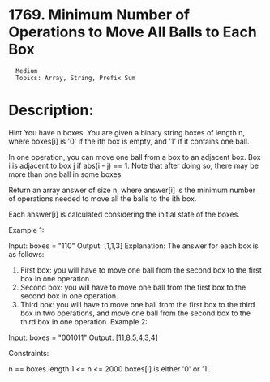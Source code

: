 # 1769. Minimum Number of Operations to Move All Balls to Each Box

      Medium
      Topics: Array, String, Prefix Sum

# Description:

Hint
You have n boxes. You are given a binary string boxes of length n, where boxes[i] is '0' if the ith box is empty, and '1' if it contains one ball.

In one operation, you can move one ball from a box to an adjacent box. Box i is adjacent to box j if abs(i - j) == 1. Note that after doing so, there may be more than one ball in some boxes.

Return an array answer of size n, where answer[i] is the minimum number of operations needed to move all the balls to the ith box.

Each answer[i] is calculated considering the initial state of the boxes.

Example 1:

Input: boxes = "110"
Output: [1,1,3]
Explanation: The answer for each box is as follows:

1. First box: you will have to move one ball from the second box to the first box in one operation.
2. Second box: you will have to move one ball from the first box to the second box in one operation.
3. Third box: you will have to move one ball from the first box to the third box in two operations, and move one ball from the second box to the third box in one operation.
   Example 2:

Input: boxes = "001011"
Output: [11,8,5,4,3,4]

Constraints:

n == boxes.length
1 <= n <= 2000
boxes[i] is either '0' or '1'.
